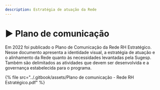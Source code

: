 ```yaml
---
description: Estratégia de atuação da Rede
---
```


# ▶️ Plano de comunicação

Em 2022 foi publicado o Plano de Comunicação da Rede RH Estratégico. Nesse documento apresenta a  identidade visual, a estratégia de atuação e o alinhamento da Rede quanto às necessidades levantadas pela Sugesp. Também são delimitados as atividades que devem ser desenvolvida e a governança estabelecida para o programa.

{% file src="../.gitbook/assets/Plano de comunicação - Rede RH Estratégico.pdf" %}
